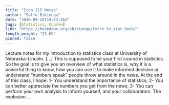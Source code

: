 ```yaml
---
title: "Econ 215 Notes"
author: "Salfo Bikienga"
date: "2016-09-26T19:43:46Z"
tags: [Statistics, Course]
link: "https://bookdown.org/sbikienga/Intro_to_stat_book/"
length_weight: "23.6%"
pinned: false
---
```


Lecture notes for my introduction to statistics class at University of Nebraska-Lincoln. [...] This is supposed to be your first course in statistics. So the goal is to give you an overview of what statistics is, why it is a powerful thing to know, how you can use it to make informed decision or understand “numbers speak” people throw around in the news. At the end of this class, I hope: 1- You understand the importance of statistics; 2- You can better appreciate the numbers you get from the news; 3- You can perform your own analysis to inform yourself, and your collaborators. The explosion ...
